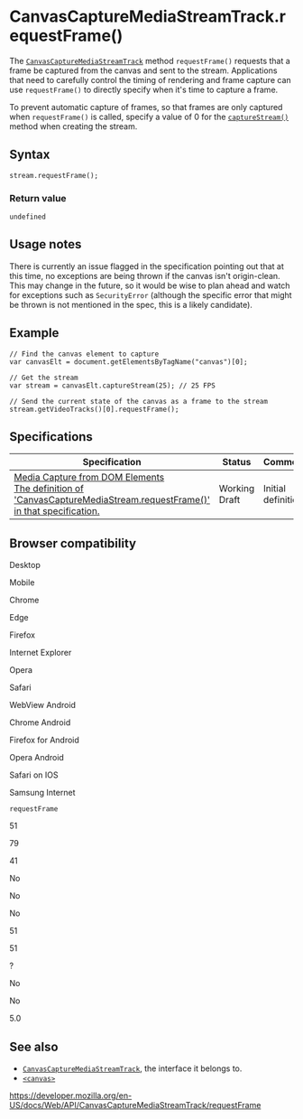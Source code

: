 # CanvasCaptureMediaStreamTrack.requestFrame()

The [`CanvasCaptureMediaStreamTrack`](../canvascapturemediastreamtrack) method `requestFrame()` requests that a frame be captured from the canvas and sent to the stream. Applications that need to carefully control the timing of rendering and frame capture can use `requestFrame()` to directly specify when it's time to capture a frame.

To prevent automatic capture of frames, so that frames are only captured when `requestFrame()` is called, specify a value of 0 for the [`captureStream()`](../htmlcanvaselement/capturestream) method when creating the stream.

## Syntax

    stream.requestFrame();

### Return value

`undefined`

## Usage notes

There is currently an issue flagged in the specification pointing out that at this time, no exceptions are being thrown if the canvas isn't origin-clean. This may change in the future, so it would be wise to plan ahead and watch for exceptions such as `SecurityError` (although the specific error that might be thrown is not mentioned in the spec, this is a likely candidate).

## Example

    // Find the canvas element to capture
    var canvasElt = document.getElementsByTagName("canvas")[0];

    // Get the stream
    var stream = canvasElt.captureStream(25); // 25 FPS

    // Send the current state of the canvas as a frame to the stream
    stream.getVideoTracks()[0].requestFrame();

## Specifications

<table><thead><tr class="header"><th>Specification</th><th>Status</th><th>Comment</th></tr></thead><tbody><tr class="odd"><td><a href="https://w3c.github.io/mediacapture-fromelement/#dom-canvascapturemediastreamtrack-requestframe">Media Capture from DOM Elements<br />
<span class="small">The definition of 'CanvasCaptureMediaStream.requestFrame()' in that specification.</span></a></td><td><span class="spec-wd">Working Draft</span></td><td>Initial definition</td></tr></tbody></table>

## Browser compatibility

Desktop

Mobile

Chrome

Edge

Firefox

Internet Explorer

Opera

Safari

WebView Android

Chrome Android

Firefox for Android

Opera Android

Safari on IOS

Samsung Internet

`requestFrame`

51

79

41

No

No

No

51

51

?

No

No

5.0

## See also

- [`CanvasCaptureMediaStreamTrack`](../canvascapturemediastreamtrack), the interface it belongs to.
- [`<canvas>`](https://developer.mozilla.org/en-US/docs/Web/HTML/Element/canvas)

<a href="https://developer.mozilla.org/en-US/docs/Web/API/CanvasCaptureMediaStreamTrack/requestFrame" class="_attribution-link">https://developer.mozilla.org/en-US/docs/Web/API/CanvasCaptureMediaStreamTrack/requestFrame</a>
